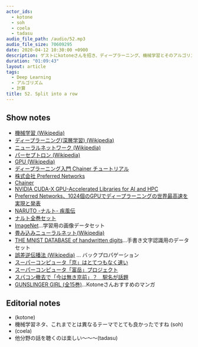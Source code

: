 ```yaml
---
actor_ids:
  - kotone
  - soh
  - coela
  - tadasu
audio_file_path: /audio/52.mp3
audio_file_size: 70609295
date: 2020-04-12 10:30:00 +0900
description: ゲストにkotoneさんを招き、ディープラーニング、機械学習とそのアルゴリズムや計算用マシンについて話しました。
duration: "01:09:43"
layout: article
tags:
  - Deep Learning
  - アルゴリズム
  - 計算
title: 52. Split into a row
---
```


## Show notes
- [機械学習 (Wikipedia)](https://ja.wikipedia.org/wiki/%E6%A9%9F%E6%A2%B0%E5%AD%A6%E7%BF%92)
- [ディープラーニング(深層学習) (Wikipedia)](https://ja.wikipedia.org/wiki/%E3%83%87%E3%82%A3%E3%83%BC%E3%83%97%E3%83%A9%E3%83%BC%E3%83%8B%E3%83%B3%E3%82%B0)
- [ニューラルネットワーク (Wikipedia)](https://ja.wikipedia.org/wiki/%E3%83%8B%E3%83%A5%E3%83%BC%E3%83%A9%E3%83%AB%E3%83%8D%E3%83%83%E3%83%88%E3%83%AF%E3%83%BC%E3%82%AF)
- [パーセプトロン (Wikipedia)](https://ja.wikipedia.org/wiki/%E3%83%91%E3%83%BC%E3%82%BB%E3%83%97%E3%83%88%E3%83%AD%E3%83%B3)
- [GPU (Wikipedia)](https://ja.wikipedia.org/wiki/Graphics_Processing_Unit)
- [ディープラーニング入門 Chainer チュートリアル](https://tutorials.chainer.org/ja/)
- [株式会社 Preferred Networks](https://preferred.jp/ja/)
- [Chainer](https://tutorials.chainer.org/ja/)
- [NVIDIA CUDA-X GPU-Accelerated Libraries for AI and HPC](https://developer.nvidia.com/gpu-accelerated-libraries)
- [Preferred Networks、1024個のGPUでディープラーニングの世界最高速を実現と発表](https://it.impressbm.co.jp/articles/-/15271)
- [NARUTO -ナルト- 疾風伝](https://www.tv-tokyo.co.jp/anime/naruto/index2.html)
- [ナルト全巻セット](https://www.amazon.co.jp/gp/product/B07571D6J4/?tag=researchatf04-22)
- [ImageNet](http://www.image-net.org/)...学習用の画像データセット
- [畳み込みニューラルネット(Wikipedia)](https://ja.wikipedia.org/wiki/%E7%95%B3%E3%81%BF%E8%BE%BC%E3%81%BF%E3%83%8B%E3%83%A5%E3%83%BC%E3%83%A9%E3%83%AB%E3%83%8D%E3%83%83%E3%83%88%E3%83%AF%E3%83%BC%E3%82%AF)
- [THE MNIST DATABASE of handwritten digits](http://yann.lecun.com/exdb/mnist/)...手書き文字認識用のデータセット
- [誤差逆伝播法 (Wikipedia)](https://ja.wikipedia.org/wiki/%E3%83%90%E3%83%83%E3%82%AF%E3%83%97%E3%83%AD%E3%83%91%E3%82%B2%E3%83%BC%E3%82%B7%E3%83%A7%E3%83%B3) ... バックプロパゲーション
- [スーパーコンピュータ「京」はとてつもなく速い](https://www.fujitsu.com/jp/about/businesspolicy/tech/k/whatis/system/)
- [スーパーコンピュータ「富岳」プロジェクト](https://www.r-ccs.riken.jp/jp/post-k/project.html)
- [スパコン撤去で「今は無き京前」？　駅名が話題](https://www.kobe-np.co.jp/news/sougou/201902/0012064729.shtml)
- [GUNSLINGER GIRL (全15巻)](https://www.amazon.co.jp/dp/B00UGJV7XO/?tag=researchatf04-22)...Kotoneさんおすすめのマンガ

## Editorial notes
- (kotone)
- 機械学習ネタ、これまでとは異なるテーマでとても良かったですね (soh)
- (coela)
- 他分野の話を聴くのは楽しい〜〜〜(tadasu)

